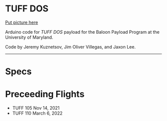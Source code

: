# TUFF DOS
[Put picture here]()

Arduino code for _TUFF DOS_ payload for the Baloon Payload Program at the University of Maryland.

Code by Jeremy Kuznetsov, Jim Oliver Villegas, and Jaxon Lee.

-------

# Specs

# Preceeding Flights
- TUFF 105          Nov 14,     2021
- TUFF 110          March 6,    2022

